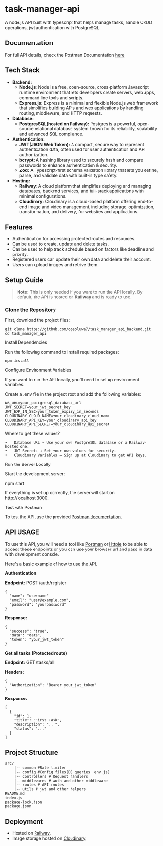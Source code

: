 # task-manager-api

A node.js API built with typescript that helps manage tasks, handle CRUD operations, jwt authentication with PostgreSQL.

## Documentation

For full API details, check the Postman Documentation [here](https://documenter.getpostman.com/view/42958843/2sB2cPk5wr)

## Tech Stack

- **Backend:**
  - **Node.js:** Node is a free, open-source, cross-platform Javascript runtime environment that lets developers create servers, web apps, command line tools and scripts.
  - **Express.js:** Express is a minimal and flexible Node.js web framework that simplifies building APIs and web applications by handling routing, middleware, and HTTP requests.
- **Database:**
  - **PostgresSQL(hosted on Railway):** Postgres is a powerful, open-source relational database system known for its reliability, scalability and advanced SQL compliance.
- **Authentication:**
  - **JWT(JSON Web Token):** A compact, secure way to represent authentication data, often used for user authentication and API author ization.
  - **bcrypt:** A hashing library used to securely hash and compare passwords to enhance authentication & security.
  - **Zod:** A Typescript-first schema validation library that lets you define, parse, and validate data with built-in type safety.
- **Hosting:**
  - **Railway:** A cloud platform that simplifies deploying and managing databases, backend services, and full-stack applications with minimal configurations.
  - **Cloudinary:** Cloudinary is a cloud-based platform offering end-to-end image and video management, including storage, optimization, transformation, and delivery, for websites and applications.

## Features

- Authentication for accessing protected routes and resources.
- Can be used to create, update and delete tasks.
- Can be used to help track schedule based on factors like deadline and priority.
- Registered users can update their own data and delete their account.
- Users can upload images and retrive them.

## **Setup Guide**

> **Note:** This is only needed if you want to run the API locally. By default, the API is hosted on **Railway** and is ready to use.

### **Clone the Repository**

First, download the project files:

```
git clone https://github.com/opeoluwa7/task_manager_api_backend.git
cd task_manager_api
```

Install Dependencies

Run the following command to install required packages:

`npm install`

Configure Environment Variables

If you want to run the API locally, you’ll need to set up environment variables.

Create a .env file in the project root and add the following variables:

```
DB_URL=your_postgresql_database_url
JWT_SECRET=your_jwt_secret_key
JWT_EXP_IN_SEC=your_token_expiry_in_seconds
CLOUDINARY_CLOUD_NAME=your_cloudinary_cloud_name
CLOUDINARY_API_KEY=your_cloudinary_api_key
CLOUDINARY_API_SECRET=your_cloudinary_api_secret
```

Where to get these values?

    •	Database URL → Use your own PostgreSQL database or a Railway-hosted one.
    •	JWT Secrets → Set your own values for security.
    •	Cloudinary Variables → Sign up at Cloudinary to get API keys.

Run the Server Locally

Start the development server:

npm start

If everything is set up correctly, the server will start on http://localhost:3000.

Test with Postman

To test the API, use the provided [Postman documentation](https://documenter.getpostman.com/view/42958843/2sB2cPk5wr).

## API USAGE

To use this API, you will need a tool like [Postman](https://www.postman.com/) or [Httpie](https://httpie.io/) to be able to access these endpoints or you can use your browser url and pass in data with development console.

Here's a basic example of how to use the API.

**Authentication**

**Endpoint:** POST /auth/register

```
{
  "name": "username"
  "email": "user@example.com",
  "password": "yourpassword"
}
```

**Response:**

```
{
  "success": "true",
  "data": "data",
  "token": "your_jwt_token"
}
```

**Get all tasks (Protected route)**

**Endpoint:** GET /tasks/all

**Headers:**

```
{
  "Authorization": "Bearer your_jwt_token"
}
```

**Response:**

```
[
  {
    "id": 1,
    "title": "First Task",
    "description": "...",
    "status": "..."
  }
]
```

## Project Structure

```
src/
    |-- common #Rate limiter
    |-- config #Config files(DB queries, env.js)
    |-- controllers # Request handlers
    |-- middlewares # Auth and other middleware
    |-- routes # API routes
    |-- utils # jwt and other helpers
README.md
index.js
package-lock.json
package.json
```

## Deployment

- Hosted on [Railway](https://railway.com).
- Image storage hosted on [Cloudinary](https://cloudinary.com).
